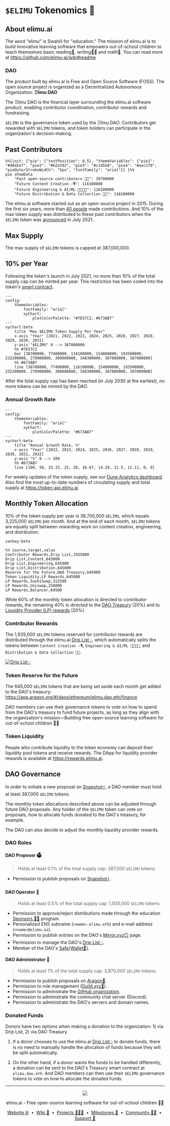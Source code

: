 # `$ELIMU` Tokenomics 💎

## About elimu.ai

The word "elimu" is Swahili for "education." The mission of elimu.ai is to build innovative learning software that empowers out-of-school children to teach themselves basic reading📖, writing✍🏽 and math🔢. You can read more at https://github.com/elimu-ai/wiki#readme

### DAO

The product built by elimu.ai is Free and Open Source Software (FOSS). The open source project is organized as a Decentralized Autonomous Organization: **Ξlimu DAO**

The Ξlimu DAO is the financial layer surrounding the elimu.ai software product, enabling contributor coordination, contributor rewards and fundraising.

`$ELIMU` is the governance token used by the Ξlimu DAO. Contributors get rewarded with `$ELIMU` tokens, and token holders can participate in the organization's decision-making.

## Past Contributors

```mermaid
%%{init: {"pie": {"textPosition": 0.5}, "themeVariables": {"pie1": "#d8d2e7", "pie2": "#b2a7d2", "pie3": "#c1d5b0", "pie4": "#aac1f0", "pieOuterStrokeWidth": "5px", "fontFamily": "arial"}} }%%
pie showData
    "Past open-source contributors 🙌🏽": 38700000
    "Future Content Creation 🎶🎙️": 116100000
    "Future Engineering & AI/ML 👩🏽‍💻📱": 116100000
    "Future Distribution & Data Collection 🛵💨": 116100000
```

The elimu.ai software started out as an open-source project in 2015. During the first six years, more than [40 people](https://github.com/elimu-ai/wiki/blob/main/CONTRIBUTORS.md) made contributions. And 10% of the max token supply was distributed to these past contributors when the `$ELIMU` token was [announced](https://medium.com/elimu-ai/introducing-elimu-our-community-token-7767eebed862) in July 2021.

## Max Supply

The max supply of `$ELIMU` tokens is capped at 387,000,000.

## 10% per Year

Following the token's launch in July 2021, no more than 10% of the total supply cap can be minted per year. This restriction has been coded into the token's [smart contract](https://etherscan.io/token/0xe29797910d413281d2821d5d9a989262c8121cc2#code).

```mermaid
---
config:
    themeVariables:
        fontFamily: "arial"
        xyChart:
            plotColorPalette: "#7E57C2, #673AB7"
---
xychart-beta
    title "Max $ELIMU Token Supply Per Year"
    x-axis "Year" [2021, 2022, 2023, 2024, 2025, 2026, 2027, 2028, 2029, 2030, 2031]
    y-axis "$ELIMU" 0 --> 387000000
    %% #7E57C2
    bar [38700000, 77400000, 116100000, 154800000, 193500000, 232200000, 270900000, 309600000, 348300000, 387000000, 387000000]
    %% #673AB7
    line [38700000, 77400000, 116100000, 154800000, 193500000, 232200000, 270900000, 309600000, 348300000, 387000000, 387000000]
```

After the total supply cap has been reached (in July 2030 at the earliest), no more tokens can be minted by the DAO.

### Annual Growth Rate

```mermaid
---
config:
    themeVariables:
        fontFamily: "arial"
        xyChart:
            plotColorPalette: "#673AB7"
---
xychart-beta
    title "Annual Growth Rate, %"
    x-axis "Year" [2022, 2023, 2024, 2025, 2026, 2027, 2028, 2029, 2030, 2031, 2032]
    y-axis "%" 0 --> 100
    %% #673AB7
    line [100, 50, 33.33, 25, 20, 16.67, 14.29, 12.5, 11.11, 0, 0]
```

For weekly updates of the token supply, see our [Dune Analytics dashboard](https://dune.com/elimu_ai/dao-token). Also find the most up-to-date numbers of circulating supply and total supply at https://token-api.elimu.ai.

## Monthly Token Allocation

10% of the token supply per year is 38,700,000 `$ELIMU`, which equals 3,225,000 `$ELIMU` per month. And at the end of each month, `$ELIMU` tokens are equally split between rewarding work on content creation, engineering, and distribution:

```mermaid
sankey-beta

%% source,target,value
Contributor Rewards,Drip List,1935000
Drip List,Content,645000
Drip List,Engineering,645000
Drip List,Distribution,645000
Reserve for the Future,DAO Treasury,645000
Token Liquidity,LP Rewards,645000
LP Rewards,SushiSwap,322500
LP Rewards,Uniswap,258000
LP Rewards,Balancer,64500
```

While 60% of the monthly token allocation is directed to contributor rewards, the remaining 40% is directed to the [DAO Treasury](https://app.aragon.org/#/daos/ethereum/elimu.dao.eth) (20%) and to [Liquidity Provider (LP) rewards](https://rewards.elimu.ai) (20%).

### Contributor Rewards

The 1,935,000 `$ELIMU` tokens reserved for contributor rewards are distributed through the elimu.ai [Drip List 💧](https://www.drips.network/app/drip-lists/41305178594442616889778610143373288091511468151140966646158126636698), which automatically splits the tokens between `Content Creation 🎶🎙️`, `Engineering & AI/ML 👩🏽‍💻📱`, and `Distribution & Data Collection 🛵💨`.

[![Drip List 💧](https://github.com/elimu-ai/web3-wiki/assets/15718174/f7684d02-659e-4b06-8b21-20d3d39ea961)](https://www.drips.network/app/drip-lists/41305178594442616889778610143373288091511468151140966646158126636698)

### Token Reserve for the Future

The 645,000 `$ELIMU` tokens that are being set aside each month get added to the DAO's treasury: https://app.aragon.org/#/daos/ethereum/elimu.dao.eth/finance

DAO members can use their governance tokens to vote on how to spend from the DAO's treasury to fund future projects, as long as they align with the organization's mission—Building free open-source learning software for out-of-school children 🚀✨

### Token Liquidity

People who contribute liquidity to the token economy can deposit their liquidity pool tokens and receive rewards. The DApp for liquidity provider rewards is available at https://rewards.elimu.ai.

## DAO Governance

In order to initiate a new proposal on [Snapshot⚡](https://snapshot.box/#/s:elimu.eth), a DAO member must hold at least 387,000 `$ELIMU` tokens.

The monthly token allocations described above can be adjusted through future DAO proposals. Any holder of the `$ELIMU` token can vote on proposals, how to allocate funds donated to the DAO's treasury, for example.

The DAO can also decide to adjust the monthly liquidity provider rewards.

### DAO Roles

#### DAO Proposer 🗳️
> Holds at least 0.1% of the total supply cap: 387,000 `$ELIMU` tokens.
* Permission to publish proposals on [Snapshot⚡](https://snapshot.box/#/s:elimu.eth).

#### DAO Operator 🛞
> Holds at least 0.5% of the total supply cap: 1,935,000 `$ELIMU` tokens.
* Permission to approve/reject distributions made through the education [Sponsors 🫶🏽](https://sponsors.elimu.ai) program.
* Personalized ENS subname (`<name>.elimu.eth`) and e-mail address (`<name>@elimu.ai`).
* Permission to publish entries on the DAO's [Mirror.xyz🪞](https://mirror.xyz/elimu.eth) page.
* Permission to manage the DAO's [Drip List 💧](https://www.drips.network/app/drip-lists/41305178594442616889778610143373288091511468151140966646158126636698).
* Member of the DAO's [Safe{Wallet🔏}](https://app.safe.global/home?safe=eth:0xD452c1321E03c6e34aD8c6F60b694b1E780c4B75).

#### DAO Administrator 🔐
> Holds at least 1% of the total supply cap: 3,870,000 `$ELIMU` tokens.
* Permission to publish proposals on [Aragon🦅](https://app.aragon.org/#/daos/ethereum/elimu.dao.eth).
* Permission to role management ([Guild.xyz🏰](https://guild.xyz/elimu)).
* Permission to administrate the [GitHub organization](https://github.com/elimu-ai).
* Permission to administrate the community chat server (Discord).
* Permission to administrate the DAO's servers and domain names.

### Donated Funds

Donors have two options when making a donation to the organization: 1) via Drip List, 2) via DAO Treasury

1. If a donor chooses to use the elimu.ai [Drip List 💧](https://www.drips.network/app/drip-lists/41305178594442616889778610143373288091511468151140966646158126636698) to donate funds, there is no need to manually handle the allocation of funds because they will be split automatically.

2. On the other hand, if a donor wants the funds to be handled differently, a donation can be sent to the DAO's Treasury smart contract at `elimu.dao.eth`. And DAO members can then use their `$ELIMU` governance tokens to vote on how to allocate the donated funds.

---

<p align="center">
  <img src="https://github.com/elimu-ai/webapp/blob/main/src/main/webapp/static/img/logo-text-256x78.png" />
</p>
<p align="center">
  elimu.ai - Free open-source learning software for out-of-school children 🚀✨
</p>
<p align="center">
  <a href="https://elimu.ai">Website 🌐</a>
  &nbsp;•&nbsp;
  <a href="https://github.com/elimu-ai/wiki#readme">Wiki 📃</a>
  &nbsp;•&nbsp;
  <a href="https://github.com/orgs/elimu-ai/projects?query=is%3Aopen">Projects 👩🏽‍💻</a>
  &nbsp;•&nbsp;
  <a href="https://github.com/elimu-ai/wiki/milestones">Milestones 🎯</a>
  &nbsp;•&nbsp;
  <a href="https://github.com/elimu-ai/wiki#open-source-community">Community 👋🏽</a>
  &nbsp;•&nbsp;
  <a href="https://www.drips.network/app/drip-lists/41305178594442616889778610143373288091511468151140966646158126636698">Support 💜</a>
</p>
